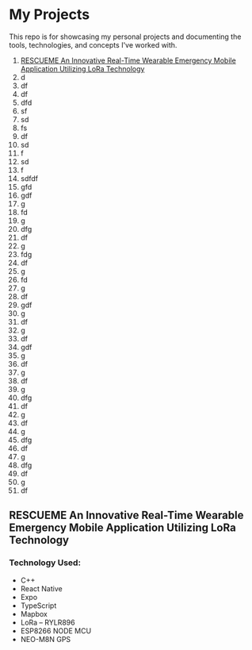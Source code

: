 # My Projects
This repo is for showcasing my personal projects and documenting the tools, technologies, and concepts I've worked with.

1. [RESCUEME An Innovative Real-Time Wearable Emergency Mobile Application Utilizing LoRa Technology](#rescueme-an-innovative-real-time-wearable-emergency-mobile-application-utilizing-lora-technology)
2. d
3. df
4. df
5. dfd
6. sf
7. sd
8. fs
9. df
10. sd
11. f
12. sd
13. f
14. sdfdf
15. gfd
16. gdf
17. g
18. fd
19. g
20. dfg
21. df
22. g
23. fdg
24. df
25. g
26. fd
27. g
28. df
29. gdf
30. g
31. df
32. g
33. df
34. gdf
35. g
36. df
37. g
38. df
39. g
40. dfg
41. df
42. g
43. df
44. g
45. dfg
46. df
47. g
48. dfg
49. df
50. g
51. df


## RESCUEME An Innovative Real-Time Wearable Emergency Mobile Application Utilizing LoRa Technology
### Technology Used:
- C++
- React Native
- Expo
- TypeScript
- Mapbox
- LoRa – RYLR896
- ESP8266 NODE MCU
- NEO-M8N GPS
